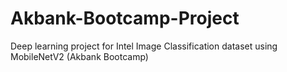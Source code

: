 # Akbank-Bootcamp-Project
Deep learning project for Intel Image Classification dataset using MobileNetV2 (Akbank Bootcamp)
